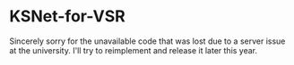 # KSNet-for-VSR
Sincerely sorry for the unavailable code that was lost due to a server issue at the university. I'll try to reimplement and release it later this year.
